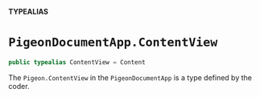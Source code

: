 **TYPEALIAS**

# `PigeonDocumentApp.ContentView`

```swift
public typealias ContentView = Content
```

The ``Pigeon.ContentView`` in the ``PigeonDocumentApp`` is a type defined by the coder.